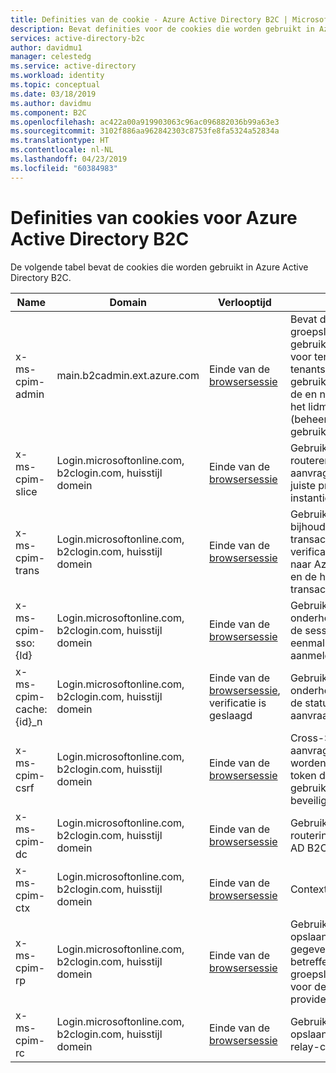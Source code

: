 ```yaml
---
title: Definities van de cookie - Azure Active Directory B2C | Microsoft Docs
description: Bevat definities voor de cookies die worden gebruikt in Azure Active Directory B2C.
services: active-directory-b2c
author: davidmu1
manager: celestedg
ms.service: active-directory
ms.workload: identity
ms.topic: conceptual
ms.date: 03/18/2019
ms.author: davidmu
ms.component: B2C
ms.openlocfilehash: ac422a00a919903063c96ac096882036b99a63e3
ms.sourcegitcommit: 3102f886aa962842303c8753fe8fa5324a52834a
ms.translationtype: HT
ms.contentlocale: nl-NL
ms.lasthandoff: 04/23/2019
ms.locfileid: "60384983"
---
```

# <a name="cookies-definitions-for-azure-active-directory-b2c"></a>Definities van cookies voor Azure Active Directory B2C

De volgende tabel bevat de cookies die worden gebruikt in Azure Active Directory B2C.

| Name | Domain | Verlooptijd | Doel |
| ----------- | ------ | -------------------------- | --------- |
| x-ms-cpim-admin | main.b2cadmin.ext.azure.com | Einde van de [browsersessie](active-directory-b2c-token-session-sso.md) | Bevat de groepslidmaatschap gebruikersgegevens voor tenants. De tenants een gebruiker is lid van de en niveau van het lidmaatschap (beheerder of gebruiker). |
| x-ms-cpim-slice | Login.microsoftonline.com, b2clogin.com, huisstijl domein | Einde van de [browsersessie](active-directory-b2c-token-session-sso.md) | Gebruikt voor het routeren van aanvragen naar de juiste productie-instantie. |
| x-ms-cpim-trans | Login.microsoftonline.com, b2clogin.com, huisstijl domein | Einde van de [browsersessie](active-directory-b2c-token-session-sso.md) | Gebruikt voor het bijhouden van de transacties (aantal verificatieaanvragen naar Azure AD B2C) en de huidige transactie. |
| x-ms-cpim-sso:{Id} | Login.microsoftonline.com, b2clogin.com, huisstijl domein | Einde van de [browsersessie](active-directory-b2c-token-session-sso.md) | Gebruikt voor het onderhouden van de sessie voor eenmalige aanmelding. |
| x-ms-cpim-cache:{id}_n | Login.microsoftonline.com, b2clogin.com, huisstijl domein | Einde van de [browsersessie](active-directory-b2c-token-session-sso.md), verificatie is geslaagd | Gebruikt voor het onderhouden van de status van de aanvraag. |
| x-ms-cpim-csrf | Login.microsoftonline.com, b2clogin.com, huisstijl domein | Einde van de [browsersessie](active-directory-b2c-token-session-sso.md) | Cross-Site aanvragen kunnen worden vervalst token dat wordt gebruikt voor CRSF beveiliging. |
| x-ms-cpim-dc | Login.microsoftonline.com, b2clogin.com, huisstijl domein | Einde van de [browsersessie](active-directory-b2c-token-session-sso.md) | Gebruikt voor de routering van Azure AD B2C. |
| x-ms-cpim-ctx | Login.microsoftonline.com, b2clogin.com, huisstijl domein | Einde van de [browsersessie](active-directory-b2c-token-session-sso.md) | Context |
| x-ms-cpim-rp | Login.microsoftonline.com, b2clogin.com, huisstijl domein | Einde van de [browsersessie](active-directory-b2c-token-session-sso.md) | Gebruikt voor het opslaan van gegevens betreffende het groepslidmaatschap voor de resource provider-tenant. |
| x-ms-cpim-rc | Login.microsoftonline.com, b2clogin.com, huisstijl domein | Einde van de [browsersessie](active-directory-b2c-token-session-sso.md) | Gebruikt voor het opslaan van de relay-cookie. |

